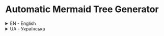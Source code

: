 # Automatic Mermaid Tree Generator
<details> <summary>EN - English</summary> <br>
Mermaid Tree Generator made for Obsidian pluggin Templater.  You need to insert tags in text to generate it.

You need to copy code from TreeGenerator  file to note in folder with all files, that you need. It also applies to files in folders inside of it.

The difference between files TreeGenerator is comments language.

Your family should look like that:

<img src="https://github.com/user-attachments/assets/32c7718d-7339-4e59-b2ff-d52bbc5c511b" height=30% width=30% >

Result would look like that:

<img src="https://github.com/user-attachments/assets/2c581351-7fdf-4f26-a8f2-6eb05bee8cdb" height=30% width=30% >

An example is in EXAMPLE folder.

Please, mention repository, if you'll use code.
</details> 

<details> <summary>UA - Українська</summary> <br> 
Генератор дерев Mermaid, створений для плагіна Obsidian Templater. Щоб його згенерувати, потрібно вставити теги в текст.

Вам необхідно скопіювати код із файлу TreeGenerator у нотатку в папці з усіма файлами, які вам потрібні. Це також стосується файлів у вкладених папках.

Різниця між файлами TreeGenerator полягає в мові коментарів.

Ваша структура має виглядати так:

<img src="https://github.com/user-attachments/assets/32c7718d-7339-4e59-b2ff-d52bbc5c511b" height=30% width=30% >

Результат виглядатиме так:

<img src="https://github.com/user-attachments/assets/2c581351-7fdf-4f26-a8f2-6eb05bee8cdb" height=30% width=30% >

Приклад знаходиться в папці EXAMPLE.

Будь ласка, лишіть посилання на репозиторій, якщо ви використовуєте репозиторій.
</details> 
